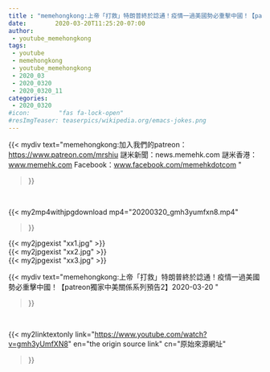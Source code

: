 ```yaml
---
title : "memehongkong:上帝「打救」特朗普終於諗通！疫情一過美國勢必重擊中國！【patreon獨家中美關係系列預告2】2020-03-20 "
date:        2020-03-20T11:25:20-07:00
author:
 - youtube_memehongkong
tags:
 - youtube
 - memehongkong
 - youtube_memehongkong
 - 2020_03
 - 2020_0320
 - 2020_0320_11
categories:
 - 2020_0320
#icon:        "fas fa-lock-open"
#resImgTeaser: teaserpics/wikipedia.org/emacs-jokes.png
---
```


{{< mydiv text="memehongkong:加入我們的patreon：https://www.patreon.com/mrshiu 謎米新聞：news.memehk.com 謎米香港： www.memehk.com Facebook：www.facebook.com/memehkdotcom "
>}}
<br>


{{< my2mp4withjpgdownload mp4="20200320_gmh3yumfxn8.mp4"
>}}

{{< my2jpgexist "xx1.jpg" >}}<br>
{{< my2jpgexist "xx2.jpg" >}}<br>
{{< my2jpgexist "xx3.jpg" >}}<br>



{{< mydiv text="memehongkong:上帝「打救」特朗普終於諗通！疫情一過美國勢必重擊中國！【patreon獨家中美關係系列預告2】2020-03-20 "
>}}
<br>

{{< my2linktextonly link="https://www.youtube.com/watch?v=gmh3yUmfXN8"
en="the origin source link" cn="原始來源網址"
>}}


<br>

